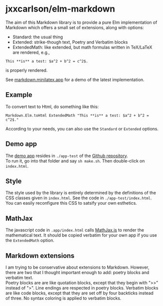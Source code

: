  
# jxxcarlson/elm-markdown


The aim of this Markdown library is
to provide a pure Elm implementation of Markdown
which offers a small set of extensions, along with options:

- Standard: the usual thing
- Extended: strike-though text, Poetry and Verbatim blocks 
- ExtendedMath: like extended, but math formulas written in 
TeX/LaTeX are rendered, e.g.,
```
This **is** a test: $a^2 + b^2 = c^2$.
```
is properly rendered.


See [markdown.minilatex.app](https://markdown.minilatex.app)
for a demo of the latest implementation.


## Example

To convert text to Html, do something like this:

```
Markdown.Elm.toHtml ExtendedMath "This **is** a test: $a^2 + b^2 = c^2$."
```

According to your needs, you can also use the 
`Standard` or `Extended` options.

## Demo app

The [demo app](https://markdown.minilatex.app) resides in `./app-test` of the 
[Github repository](https://github.com/jxxcarlson/elm-markdown).  
To run
it, go into that folder and say `sh make.sh`.  Then
double-click on `index.html`.

## Style

The style used by the library is entirely determined by the
definitions of the CSS classes given in `index.html`.
See the code in `./app-test/index.html`.
You can easily reconfigure this CSS to satsify your
own esthetics.

## MathJax

The javascript code in `.app/index.html` calls [MathJax.js](https:mathjax.org) 
to render the mathematical text.  It should be copied
verbatim for your own app if you use the `ExtendedMath` option.

## Markdown extensions

I am trying to be conservative about extensions to
Markdown.  However, there are two that I thought
important enough to add: poetry blocks and verbatim text.  
Poetry blocks are
are like quotation blocks, except that they begin
with ">>" instead of ">".  Line endings are respected
in poetry blocks.  Verbatim blocks are like code blocks,
except that they are set off by four backticks instead of 
three.  No syntax coloring is applied to verbatim blocks.
